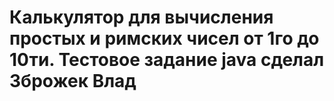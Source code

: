 # Калькулятор для вычисления простых и римских чисел от 1го до 10ти. Тестовое задание java cделал Зброжек Влад
